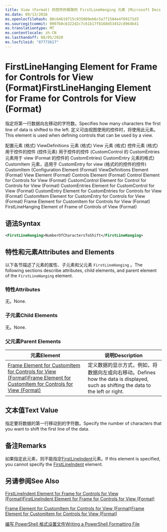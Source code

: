 ```yaml
---
title: View (Format) 的控件的框架的 FirstLineHanging 元素 |Microsoft Docs
ms.date: 09/13/2016
ms.openlocfilehash: 88c64619715c935089eb6c5a771584e4f69171d3
ms.sourcegitcommit: 0907b8c6322d2c7c61b17f8168d53452c8964b41
ms.translationtype: MT
ms.contentlocale: zh-CN
ms.lasthandoff: 08/05/2020
ms.locfileid: "87773617"
---
```

# <a name="firstlinehanging-element-for-frame-for-controls-for-view-format"></a><span data-ttu-id="083aa-102">FirstLineHanging Element for Frame for Controls for View (Format)</span><span class="sxs-lookup"><span data-stu-id="083aa-102">FirstLineHanging Element for Frame for Controls for View (Format)</span></span>

<span data-ttu-id="083aa-103">指定将第一行数据向左移动的字符数。</span><span class="sxs-lookup"><span data-stu-id="083aa-103">Specifies how many characters the first line of data is shifted to the left.</span></span> <span data-ttu-id="083aa-104">定义可由视图使用的控件时，将使用此元素。</span><span class="sxs-lookup"><span data-stu-id="083aa-104">This element is used when defining controls that can be used by a view.</span></span>

<span data-ttu-id="083aa-105">配置元素 (格式) ViewDefinitions 元素 (格式) View 元素 (格式) 控件元素 (格式) 用于控件的控件 (控件元素) 用于控件的控件 (CustomControl 的 CustomEntries 元素用于 view (Format 的控件的 CustomEntries) CustomEntry 元素的格式) CustomItem 元素，适用于 CustomEntry for view (格式的的控件的控件) CustomItem (</span><span class="sxs-lookup"><span data-stu-id="083aa-105">Configuration Element (Format) ViewDefinitions Element (Format) View Element (Format) Controls Element (Format) Control Element for Controls for View (Format) CustomControl Element for Control for Controls for View (Format) CustomEntries Element for CustomControl for View (Format) CustomEntry Element for CustomEntries for Controls for View (Format) CustomItem Element for CustomEntry for Controls for View (Format) Frame Element for CustomItem for Controls for View (Format) FirstLineHanging Element of Frame of Controls of View (Format)</span></span>

## <a name="syntax"></a><span data-ttu-id="083aa-106">语法</span><span class="sxs-lookup"><span data-stu-id="083aa-106">Syntax</span></span>

```xml
<FirstLineHanging>NumberOfCharactersToShift</FirstLineHanging>
```

## <a name="attributes-and-elements"></a><span data-ttu-id="083aa-107">特性和元素</span><span class="sxs-lookup"><span data-stu-id="083aa-107">Attributes and Elements</span></span>

<span data-ttu-id="083aa-108">以下各节描述了元素的属性、子元素和父元素 `FirstLineHanging` 。</span><span class="sxs-lookup"><span data-stu-id="083aa-108">The following sections describe attributes, child elements, and parent element of the `FirstLineHanging` element.</span></span>

### <a name="attributes"></a><span data-ttu-id="083aa-109">特性</span><span class="sxs-lookup"><span data-stu-id="083aa-109">Attributes</span></span>

<span data-ttu-id="083aa-110">无。</span><span class="sxs-lookup"><span data-stu-id="083aa-110">None.</span></span>

### <a name="child-elements"></a><span data-ttu-id="083aa-111">子元素</span><span class="sxs-lookup"><span data-stu-id="083aa-111">Child Elements</span></span>

<span data-ttu-id="083aa-112">无。</span><span class="sxs-lookup"><span data-stu-id="083aa-112">None.</span></span>

### <a name="parent-elements"></a><span data-ttu-id="083aa-113">父元素</span><span class="sxs-lookup"><span data-stu-id="083aa-113">Parent Elements</span></span>

|<span data-ttu-id="083aa-114">元素</span><span class="sxs-lookup"><span data-stu-id="083aa-114">Element</span></span>|<span data-ttu-id="083aa-115">说明</span><span class="sxs-lookup"><span data-stu-id="083aa-115">Description</span></span>|
|-------------|-----------------|
|[<span data-ttu-id="083aa-116">Frame Element for CustomItem for Controls for View (Format)</span><span class="sxs-lookup"><span data-stu-id="083aa-116">Frame Element for CustomItem for Controls for View (Format)</span></span>](./frame-element-for-customitem-for-controls-for-view-format.md)|<span data-ttu-id="083aa-117">定义数据的显示方式，例如，将数据向左或向右移动。</span><span class="sxs-lookup"><span data-stu-id="083aa-117">Defines how the data is displayed, such as shifting the data to the left or right.</span></span>|

## <a name="text-value"></a><span data-ttu-id="083aa-118">文本值</span><span class="sxs-lookup"><span data-stu-id="083aa-118">Text Value</span></span>

<span data-ttu-id="083aa-119">指定要将数据的第一行移动到的字符数。</span><span class="sxs-lookup"><span data-stu-id="083aa-119">Specify the number of characters that you want to shift the first line of the data.</span></span>

## <a name="remarks"></a><span data-ttu-id="083aa-120">备注</span><span class="sxs-lookup"><span data-stu-id="083aa-120">Remarks</span></span>

<span data-ttu-id="083aa-121">如果指定此元素，则不能指定[FirstLineIndent](./firstlineindent-element-for-frame-for-controls-for-view-format.md)元素。</span><span class="sxs-lookup"><span data-stu-id="083aa-121">If this element is specified, you cannot specify the [FirstLineIndent](./firstlineindent-element-for-frame-for-controls-for-view-format.md) element.</span></span>

## <a name="see-also"></a><span data-ttu-id="083aa-122">另请参阅</span><span class="sxs-lookup"><span data-stu-id="083aa-122">See Also</span></span>

[<span data-ttu-id="083aa-123">FirstLineIndent Element for Frame for Controls for View (Format)</span><span class="sxs-lookup"><span data-stu-id="083aa-123">FirstLineIndent Element for Frame for Controls for View (Format)</span></span>](./firstlineindent-element-for-frame-for-controls-for-view-format.md)

[<span data-ttu-id="083aa-124">Frame Element for CustomItem for Controls for View (Format)</span><span class="sxs-lookup"><span data-stu-id="083aa-124">Frame Element for CustomItem for Controls for View (Format)</span></span>](./frame-element-for-customitem-for-controls-for-view-format.md)

[<span data-ttu-id="083aa-125">编写 PowerShell 格式设置文件</span><span class="sxs-lookup"><span data-stu-id="083aa-125">Writing a PowerShell Formatting File</span></span>](./writing-a-powershell-formatting-file.md)
